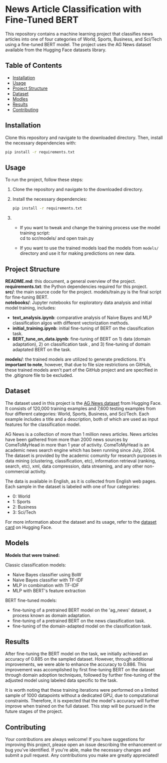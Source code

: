 # News Article Classification with Fine-Tuned BERT

This repository contains a machine learning project that classifies news articles into one of four categories of World, Sports, Business, and Sci/Tech using a fine-tuned BERT model. The project uses the AG News dataset available from the Hugging Face datasets library.



## Table of Contents

- [Installation](#installation)
- [Usage](#usage)
- [Project Structure](#project-structure)
- [Dataset](#Dataset)
- [Modles](#modles)
- [Results](#results)
- [Contributing](#contributing)

## Installation

Clone this repository and navigate to the downloaded directory. Then, install the necessary dependencies with:

```bash
pip install -r requirements.txt
 ```


## Usage

To run the project, follow these steps:

1. Clone the repository and navigate to the downloaded directory.

2. Install the necessary dependencies:

   ```bash
   pip install -r requirements.txt
   ```


4. - If you want to tweak and change the training process use the model training script:      
   cd to scr/models/ and open train.py
 
   - If you want to use the trained models load the models from `models/` directory and use it for making predictions on new data.

<!-- To visualize the results, run the visualization script:

```bash
cd ../visualization/
python plots.py
``` -->


## Project Structure  

**README.md**: this document, a general overview of the project.    
**requirements.txt**: the Python dependencies required for this project.     
**src/**: the main source code for the project. models/train.py is the final script for fine-tuning BERT.      
**notebooks/**: Jupyter notebooks for exploratory data analysis and initial model training, includes:      

- **text_analysis.ipynb**: comparative analysis of Naive Bayes and MLP classification algos with different vectorization methods. 
- **initial_training.ipynb**: initial fine-tuning of BERT on the classification task. 
- **BERT_tune_on_data.ipynb**: fine-tuning of BERT on 1) data (domain adaptation), 2) on classification task , and 3) fine-tuning of domain adaptated BERT on the task.    

<!--  *data/**: The raw and processed datasets used for the project.    -->  
**models/**: the trained models are utilized to generate predictions. It's **important to note**, however, that due to file size restrictions on GitHub, these trained models aren't part of the GitHub project and are specified in the .gitignore file to be excluded.    
<!-- tests/: Unit tests for the project code.     
docs/: Additional project documentation.# News-Categorization-FineTuned-BERT    -->   


## Dataset

The dataset used in this project is the [AG News dataset](https://huggingface.co/datasets/ag_news) from Hugging Face. It consists of 120,000 training examples and 7,600 testing examples from four different categories: World, Sports, Business, and Sci/Tech. Each example includes a title and a description, both of which are used as input features for the classification model.

AG News is a collection of more than 1 million news articles. News articles have been gathered from more than 2000 news sources by ComeToMyHead in more than 1 year of activity. ComeToMyHead is an academic news search engine which has been running since July, 2004. The dataset is provided by the academic comunity for research purposes in data mining (clustering, classification, etc), information retrieval (ranking, search, etc), xml, data compression, data streaming, and any other non-commercial activity.

The data is available in English, as it is collected from English web pages. Each sample in the dataset is labeled with one of four categories:

- 0: World
- 1: Sports
- 2: Business
- 3: Sci/Tech

For more information about the dataset and its usage, refer to the [dataset card](https://huggingface.co/datasets/ag_news) on Hugging Face.


## Models

**Models that were trained:**    

Classic classification models:     

- Naive Bayes classifier using BoW
- Naive Bayes classifier with TF-IDF
- MLP in combination with TF-IDF
- MLP with BERT's feature extraction

BERT fine-tuned models:

- fine-tuning of a pretrained BERT model on the 'ag_news' dataset, a process known as domain adaptation.
- fine-tuning of a pretrained BERT on the news classification task.
- fine-tuning of the domain-adapted model on the classification task.

## Results

After fine-tuning the BERT model on the task, we initially achieved an accuracy of 0.885 on the sampled dataset. However, through additional improvements, we were able to enhance the accuracy to 0.886. This improvement was accomplished by first fine-tuning BERT on the dataset through domain adoption techniques, followed by further fine-tuning of the adjusted model using labeled data specific to the task.

It is worth noting that these training iterations were performed on a limited sample of 1000 datapoints without a dedicated GPU, due to computational constraints. Therefore, it is expected that the model's accuracy will further improve when trained on the full dataset. This step will be pursued in the future stages of the project.     


## Contributing

Your contributions are always welcome! If you have suggestions for improving this project, please open an issue describing the enhancement or bug you've identified. If you're able, make the necessary changes and submit a pull request. Any contributions you make are greatly appreciated!

